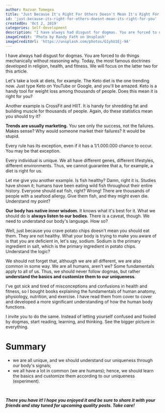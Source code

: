 ```yaml
---
author: Razvan Tomegea
title: "Just Because It's Right For Others Doesn't Mean It's Right For You"
id: 'just-because-its-right-for-others-doesnt-mean-its-right-for-you'
createdOn: 'Oct 2, 2019'
categories: Self-development
description: "I have always had disgust for dogmas. You are forced to do things mechanically without reasoning why. Today, the most famous doctrines developed in religion, health, and fitness. We will focus on the latter two for this article."
imageCredit: 'Photo by Randy Fath on Unsplash'
imageCreditUrl: 'https://unsplash.com/photos/G1yhU1Ej-9A'
---
```


I have always had disgust for dogmas. You are forced to do things mechanically without reasoning why. Today, the most famous doctrines developed in religion, health, and fitness. We will focus on the latter two for this article.

Let's take a look at diets, for example. The Keto diet is the one trending now. Just type Keto on YouTube or Google, and you'll be amazed. Keto is a handy tool for weight loss among thousands of people. Does this mean it is right for you?

Another example is CrossFit and HIIT. It is handy for shredding fat and building muscle for thousands of people. Again, do these statistics mean you should try it?

**Trends are usually marketing.** You see only the success, not the failures. Makes sense? Why would someone market their failures? It would be stupid.

Every rule has its exception, even if it has a 1/1.000.000 chance to occur. You may be that exception.

Every individual is unique. We all have different genes, different lifestyles, different environments. Thus, we cannot guarantee that a, for example, a diet is right for us.

Let me give you another example. Is fish healthy? Damn, right it is. Studies have shown it; humans have been eating wild fish throughout their entire history. Everyone should eat fish, right? Wrong! There are thousands of people with a seafood allergy. Give them fish, and they might even die. Understand my point?

**Our body has native inner wisdom.** It knows what it's best for it. What we should do is **always listen to our bodies**. There is a caveat, though. We need to understand our body's language. How so?

Well, just because you crave potato chips doesn't mean you should eat them. They are not healthy. What your body is trying to make you aware of is that you are deficient in, let's say, sodium. Sodium is the primary ingredient in salt, which is the primary ingredient in potato chips. Understand the logic?

We should not forget that, although we are all different, we are also common in some way. We are all humans, aren't we? Some fundamentals apply to all of us. Thus, we should never follow dogmas, but rather **understand the basics and customize them to our uniqueness**.

I've got sick and tired of misconceptions and confusions in health and fitness, so I bought books explaining the fundamentals of human anatomy, physiology, nutrition, and exercise. I have read them from cover to cover and developed a more significant understanding of how the human body functions.

I invite you to do the same. Instead of letting yourself confused and fooled by dogmas, start reading, learning, and thinking. See the bigger picture in everything.

# Summary

-   we are all unique, and we should understand our uniqueness through our body's signals;
-   we all have a lot in common (we are humans); hence, we should learn the basics and customize them according to our uniqueness (experiment).

<br>

***There you have it! I hope you enjoyed it and be sure to share it with your friends and stay tuned for upcoming quality posts. Take care!***
